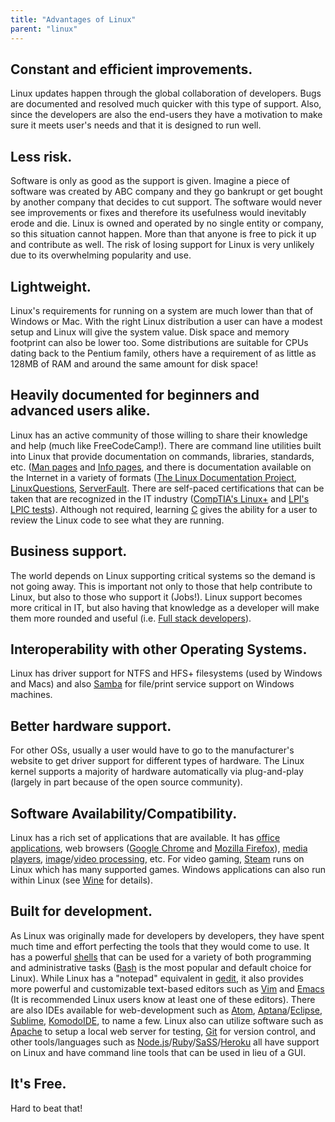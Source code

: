 ```yaml
---
title: "Advantages of Linux"
parent: "linux"
---
```


## Constant and efficient improvements.

Linux updates happen through the global collaboration of developers. Bugs are documented and resolved much quicker with this type of support. Also, since the developers are also the end-users they have a motivation to make sure it meets user's needs and that it is designed to run well.

## Less risk.

Software is only as good as the support is given. Imagine a piece of software was created by ABC company and they go bankrupt or get bought by another company that decides to cut support. The software would never see improvements or fixes and therefore its usefulness would inevitably erode and die. Linux is owned and operated by no single entity or company, so this situation cannot happen. More than that anyone is free to pick it up and contribute as well. The risk of losing support for Linux is very unlikely due to its overwhelming popularity and use.

## Lightweight.

Linux's requirements for running on a system are much lower than that of Windows or Mac. With the right Linux distribution a user can have a modest setup and Linux will give the system value. Disk space and memory footprint can also be lower too. Some distributions are suitable for CPUs dating back to the Pentium family, others have a requirement of as little as 128MB of RAM and around the same amount for disk space!

## Heavily documented for beginners and advanced users alike.

Linux has an active community of those willing to share their knowledge and help (much like FreeCodeCamp!). There are command line utilities built into Linux that provide documentation on commands, libraries, standards, etc. ([Man pages](https://en.wikipedia.org/wiki/Man_page) and [Info pages](https://en.wikipedia.org/wiki/Info_(Unix)), and there is documentation available on the Internet in a variety of formats ([The Linux Documentation Project](http://www.tldp.org/), [LinuxQuestions](http://www.linuxquestions.org/), [ServerFault](http://serverfault.com/). There are self-paced certifications that can be taken that are recognized in the IT industry ([CompTIA's Linux+](https://certification.comptia.org/certifications/linux) and [LPI's LPIC tests](https://www.lpi.org)). Although not required, learning [C](https://en.wikipedia.org/wiki/C_(programming_language)) gives the ability for a user to review the Linux code to see what they are running.

## Business support.

The world depends on Linux supporting critical systems so the demand is not going away. This is important not only to those that help contribute to Linux, but also to those who support it (Jobs!). Linux support becomes more critical in IT, but also having that knowledge as a developer will make them more rounded and useful (i.e. [Full stack developers](https://medium.com/chris-messina/the-full-stack-employee-ed0db089f0a1#.ubttrv255)).

## Interoperability with other Operating Systems.

Linux has driver support for NTFS and HFS+ filesystems (used by Windows and Macs) and also [Samba](https://www.samba.org/) for file/print service support on Windows machines.

## Better hardware support.

For other OSs, usually a user would have to go to the manufacturer's website to get driver support for different types of hardware. The Linux kernel supports a majority of hardware automatically via plug-and-play (largely in part because of the open source community).

## Software Availability/Compatibility.

Linux has a rich set of applications that are available. It has [office applications](https://www.libreoffice.org/discover/libreoffice/), web browsers ([Google Chrome](https://www.google.com/chrome/browser/desktop/) and [Mozilla Firefox](https://www.mozilla.org/en-US/firefox/new/)), [media players](http://www.videolan.org/vlc/), [image](https://www.gimp.org/)/[video processing](http://www.openshot.org/), etc. For video gaming, [Steam](http://store.steampowered.com/about/) runs on Linux which has many supported games. Windows applications can also run within Linux (see [Wine](https://www.winehq.org/) for details).

## Built for development.

As Linux was originally made for developers by developers, they have spent much time and effort perfecting the tools that they would come to use. It has a powerful [shells](https://en.wikipedia.org/wiki/Unix_shell) that can be used for a variety of both programming and administrative tasks ([Bash](https://en.wikipedia.org/wiki/Bash_(Unix_shell)) is the most popular and default choice for Linux). While Linux has a "notepad" equivalent in [gedit](https://en.wikipedia.org/wiki/Gedit), it also provides more powerful and customizable text-based editors such as [Vim](https://en.wikipedia.org/wiki/Vim_(text_editor)) and [Emacs](https://en.wikipedia.org/wiki/Emacs) (It is recommended Linux users know at least one of these editors). There are also IDEs available for web-development such as [Atom](https://atom.io/), [Aptana](http://www.aptana.com/)/[Eclipse](https://eclipse.org/), [Sublime](https://www.sublimetext.com/), [KomodoIDE](http://komodoide.com/), to name a few. Linux also can utilize software such as [Apache](https://httpd.apache.org/) to setup a local web server for testing, [Git](https://git-scm.com/) for version control, and other tools/languages such as [Node.js](https://nodejs.org/en/)/[Ruby](https://www.ruby-lang.org/en/)/[SaSS](http://sass-lang.com/)/[Heroku](https://www.heroku.com/) all have support on Linux and have command line tools that can be used in lieu of a GUI.

## It's Free.

Hard to beat that!
